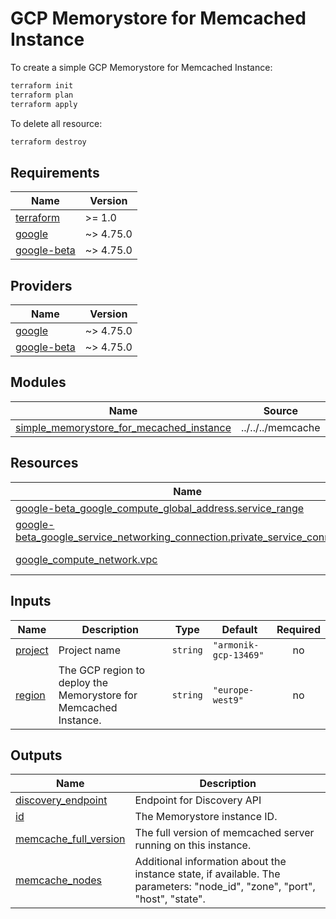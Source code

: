 # GCP Memorystore for Memcached Instance

To create a simple GCP Memorystore for Memcached Instance:

```bash
terraform init
terraform plan
terraform apply
```

To delete all resource:

```bash
terraform destroy
```

<!-- BEGIN_TF_DOCS -->
## Requirements

| Name | Version |
|------|---------|
| <a name="requirement_terraform"></a> [terraform](#requirement\_terraform) | >= 1.0 |
| <a name="requirement_google"></a> [google](#requirement\_google) | ~> 4.75.0 |
| <a name="requirement_google-beta"></a> [google-beta](#requirement\_google-beta) | ~> 4.75.0 |

## Providers

| Name | Version |
|------|---------|
| <a name="provider_google"></a> [google](#provider\_google) | ~> 4.75.0 |
| <a name="provider_google-beta"></a> [google-beta](#provider\_google-beta) | ~> 4.75.0 |

## Modules

| Name | Source | Version |
|------|--------|---------|
| <a name="module_simple_memorystore_for_mecached_instance"></a> [simple\_memorystore\_for\_mecached\_instance](#module\_simple\_memorystore\_for\_mecached\_instance) | ../../../memcache | n/a |

## Resources

| Name | Type |
|------|------|
| [google-beta_google_compute_global_address.service_range](https://registry.terraform.io/providers/hashicorp/google-beta/latest/docs/resources/google_compute_global_address) | resource |
| [google-beta_google_service_networking_connection.private_service_connection](https://registry.terraform.io/providers/hashicorp/google-beta/latest/docs/resources/google_service_networking_connection) | resource |
| [google_compute_network.vpc](https://registry.terraform.io/providers/hashicorp/google/latest/docs/data-sources/compute_network) | data source |

## Inputs

| Name | Description | Type | Default | Required |
|------|-------------|------|---------|:--------:|
| <a name="input_project"></a> [project](#input\_project) | Project name | `string` | `"armonik-gcp-13469"` | no |
| <a name="input_region"></a> [region](#input\_region) | The GCP region to deploy the Memorystore for Memcached Instance. | `string` | `"europe-west9"` | no |

## Outputs

| Name | Description |
|------|-------------|
| <a name="output_discovery_endpoint"></a> [discovery\_endpoint](#output\_discovery\_endpoint) | Endpoint for Discovery API |
| <a name="output_id"></a> [id](#output\_id) | The Memorystore instance ID. |
| <a name="output_memcache_full_version"></a> [memcache\_full\_version](#output\_memcache\_full\_version) | The full version of memcached server running on this instance. |
| <a name="output_memcache_nodes"></a> [memcache\_nodes](#output\_memcache\_nodes) | Additional information about the instance state, if available. The parameters: "node\_id", "zone", "port", "host", "state". |
<!-- END_TF_DOCS -->
